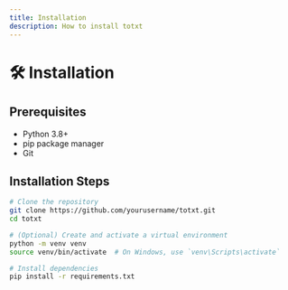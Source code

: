 ```yaml
---
title: Installation
description: How to install totxt
---
```


# 🛠 Installation

## Prerequisites

- Python 3.8+
- pip package manager
- Git

## Installation Steps

```bash
# Clone the repository
git clone https://github.com/yourusername/totxt.git
cd totxt

# (Optional) Create and activate a virtual environment
python -m venv venv
source venv/bin/activate  # On Windows, use `venv\Scripts\activate`

# Install dependencies
pip install -r requirements.txt
```

